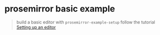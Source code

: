 # prosemirror basic example

> build a basic editor with `prosemirror-example-setup` follow the tutorial [Setting up an editor](https://prosemirror.net/examples/basic/)
